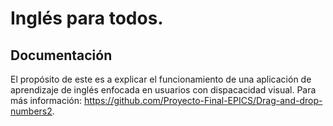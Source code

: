 # Inglés para todos.
## Documentación
El propósito de este es a explicar el funcionamiento de una aplicación de aprendizaje de inglés enfocada en usuarios con dispacacidad visual. 
Para más información:
https://github.com/Proyecto-Final-EPICS/Drag-and-drop-numbers2. 

